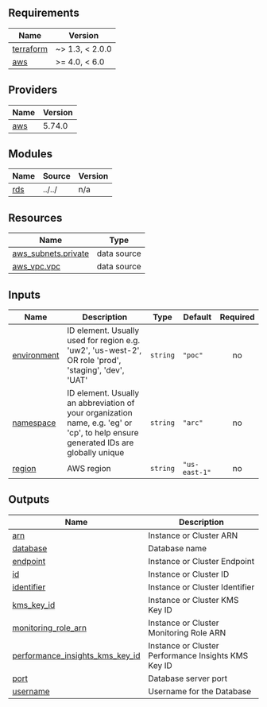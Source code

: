 <!-- BEGINNING OF PRE-COMMIT-TERRAFORM DOCS HOOK -->
## Requirements

| Name | Version |
|------|---------|
| <a name="requirement_terraform"></a> [terraform](#requirement\_terraform) | ~> 1.3, < 2.0.0 |
| <a name="requirement_aws"></a> [aws](#requirement\_aws) | >= 4.0, < 6.0 |

## Providers

| Name | Version |
|------|---------|
| <a name="provider_aws"></a> [aws](#provider\_aws) | 5.74.0 |

## Modules

| Name | Source | Version |
|------|--------|---------|
| <a name="module_rds"></a> [rds](#module\_rds) | ../../ | n/a |

## Resources

| Name | Type |
|------|------|
| [aws_subnets.private](https://registry.terraform.io/providers/hashicorp/aws/latest/docs/data-sources/subnets) | data source |
| [aws_vpc.vpc](https://registry.terraform.io/providers/hashicorp/aws/latest/docs/data-sources/vpc) | data source |

## Inputs

| Name | Description | Type | Default | Required |
|------|-------------|------|---------|:--------:|
| <a name="input_environment"></a> [environment](#input\_environment) | ID element. Usually used for region e.g. 'uw2', 'us-west-2', OR role 'prod', 'staging', 'dev', 'UAT' | `string` | `"poc"` | no |
| <a name="input_namespace"></a> [namespace](#input\_namespace) | ID element. Usually an abbreviation of your organization name, e.g. 'eg' or 'cp', to help ensure generated IDs are globally unique | `string` | `"arc"` | no |
| <a name="input_region"></a> [region](#input\_region) | AWS region | `string` | `"us-east-1"` | no |

## Outputs

| Name | Description |
|------|-------------|
| <a name="output_arn"></a> [arn](#output\_arn) | Instance or Cluster ARN |
| <a name="output_database"></a> [database](#output\_database) | Database name |
| <a name="output_endpoint"></a> [endpoint](#output\_endpoint) | Instance or Cluster Endpoint |
| <a name="output_id"></a> [id](#output\_id) | Instance or Cluster ID |
| <a name="output_identifier"></a> [identifier](#output\_identifier) | Instance or Cluster Identifier |
| <a name="output_kms_key_id"></a> [kms\_key\_id](#output\_kms\_key\_id) | Instance or Cluster KMS Key ID |
| <a name="output_monitoring_role_arn"></a> [monitoring\_role\_arn](#output\_monitoring\_role\_arn) | Instance or Cluster Monitoring Role ARN |
| <a name="output_performance_insights_kms_key_id"></a> [performance\_insights\_kms\_key\_id](#output\_performance\_insights\_kms\_key\_id) | Instance or Cluster Performance Insights KMS Key ID |
| <a name="output_port"></a> [port](#output\_port) | Database server port |
| <a name="output_username"></a> [username](#output\_username) | Username for the Database |
<!-- END OF PRE-COMMIT-TERRAFORM DOCS HOOK -->
